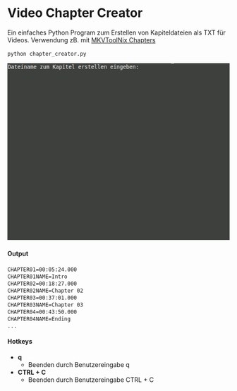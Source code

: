 # Video Chapter Creator
Ein einfaches Python Program zum Erstellen von Kapiteldateien als TXT für Videos.
Verwendung zB. mit [MKVToolNix Chapters](https://mkvtoolnix.download/doc/mkvmerge.html#mkvmerge.chapters)

```
python chapter_creator.py
```
![preview.gif](https://github.com/Morpheus2018/Video-Chapter-Creator/blob/main/preview.gif)

#### Output

```
CHAPTER01=00:05:24.000
CHAPTER01NAME=Intro
CHAPTER02=00:18:27.000
CHAPTER02NAME=Chapter 02
CHAPTER03=00:37:01.000
CHAPTER03NAME=Chapter 03
CHAPTER04=00:43:50.000
CHAPTER04NAME=Ending
...
```

#### Hotkeys

- **q**
  - Beenden durch Benutzereingabe q
- **CTRL + C**
  - Beenden durch Benutzereingabe CTRL + C
